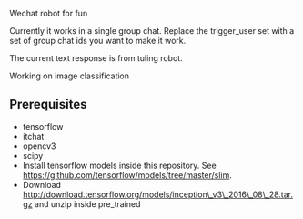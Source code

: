 Wechat robot for fun

Currently it works in a single group chat. Replace the trigger\_user set with a set of group chat ids you want to make it work.

The current text response is from tuling robot.

Working on image classification


## Prerequisites
* tensorflow
* itchat
* opencv3
* scipy
* Install tensorflow models inside this repository. See https://github.com/tensorflow/models/tree/master/slim.
* Download http://download.tensorflow.org/models/inception\_v3\_2016\_08\_28.tar.gz and unzip inside pre\_trained
